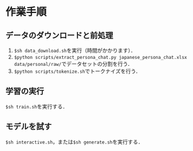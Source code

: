 # 作業手順  
## データのダウンロードと前処理  
1. `$sh data_download.sh`を実行（時間がかかります）．  
2. `$python scripts/extract_persona_chat.py japanese_persona_chat.xlsx data/personal/raw/`でデータセットの分割を行う．  
3. `$python scripts/tokenize.sh`でトークナイズを行う．  

## 学習の実行  
`$sh train.sh`を実行する．  

## モデルを試す  
`$sh interactive.sh`，または`$sh generate.sh`を実行する．  
